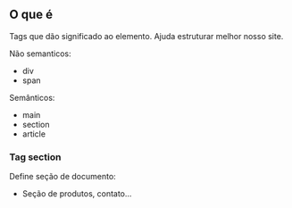 ## O que é

Tags que dão significado ao elemento. Ajuda estruturar melhor nosso site.

Não semanticos:
- div
- span

Semânticos:
- main
- section
- article

### Tag section

Define seção de documento:

- Seção de produtos, contato...